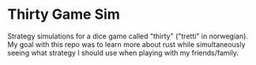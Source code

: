 # Thirty Game Sim

Strategy simulations for a dice game called "thirty" ("tretti" in norwegian). My goal with this repo was to learn more about rust while simultaneously seeing what strategy I should use when playing with my friends/family.
